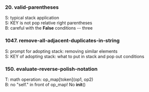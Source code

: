 ### 20. valid-parentheses  
S: typical stack application  
S: KEY is not pop relative right parentheses  
B: careful with the **False** conditions -- three  

### 1047. remove-all-adjacent-duplicates-in-string
S: prompt for adopting stack: removing similar elements  
S: KEY of adopting stack: what to put in stack and pop out conditions


### 150. evaluate-reverse-polish-notation
T: math operation: op_map[token](op1, op2)  
B: no "self." in front of op_map! No __init__() 
